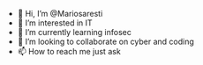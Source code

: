 - 👋 Hi, I’m @Mariosaresti
- 👀 I’m interested in IT
- 🌱 I’m currently learning infosec
- 💞️ I’m looking to collaborate on cyber and coding
- 📫 How to reach me just ask

<!---
Mariosaresti/Mariosaresti is a ✨ special ✨ repository because its `README.md` (this file) appears on your GitHub profile.
You can click the Preview link to take a look at your changes.
--->
